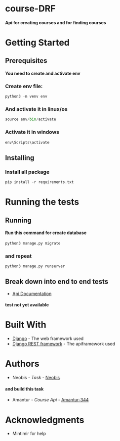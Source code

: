 # course-DRF

#### Api for creating courses and for finding courses
# Getting Started

## Prerequisites
#### You need to create and activate env 
### Create env file:
```python
python3 -m venv env
```
### And activate it in linux/os
```python 
source env/bin/activate
```
### Activate it in windows 
```python
env\Scripts\activate
```

## Installing
### Install all package
```python
pip install -r requirements.txt
```

# Running the tests

## Running
#### Run this command for create database
```python
python3 manage.py migrate
```
### and repeat
```python
python3 manage.py runserver
```
## Break down into end to end tests
- [Api Documentation](http://127.0.0.1:8000/swagger/?format=openapi)
#### test not yet available

# Built With

- [Django](https://www.djangoproject.com/) - The web framework used
- [Django REST framework](https://www.django-rest-framework.org/) - The apiframework used

# Authors

- Neobis - _Task_ - [Neobis](https://neobis.com/)
#### and build this task
- Amantur - _Course Api_ - [Amantur-344](https://github.com/Amantur-344)

# Acknowledgments

- Mintimir for help 
